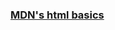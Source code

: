 



### [MDN's html basics](https://developer.mozilla.org/en-US/docs/Learn/Getting_started_with_the_web/HTML_basics)